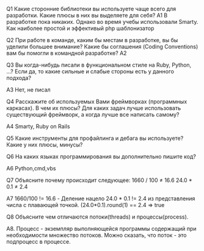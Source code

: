 Q1
Какие сторонние библиотеки вы используете чаще всего для разработки. Какие
плюсы в них вы выделяете для себя?
A1
В разработке пока никаких. Однако во время учебы использовали Smarty. Как наиболее простой и эффективый php шаблонизатор

Q2
При работе в команде, каким бы местам в разработке, вы бы уделили большее
внимание? Какие бы соглашения (Coding Conventions) вам бы помогли в командной
разработке?
A2

Q3
Вы когда-нибудь писали в функциональном стиле на Ruby, Python, ...? Если да, то какие сильные и слабые стороны есть у данного подхода?

A3
Нет, не писал

Q4
Расскажите об используемых Вами фреймворках (программных каркасах). В чем их
плюсы? Для каких задач лучше использовать существующий фреймворк, а когда
лучше все написать самому?

A4
Smarty, Ruby on Rails

Q5
Какие инструменты для профайлинга и дебага вы используете? Какие у них
плюсы, минусы? 

Q6
На каких языках программирования вы дополнительно пишите код?

A6
Python,cmd,vbs

Q7
Объясните почему происходит следующее:
1660 / 100 ≠ 16.6
24.0 * 0.1 ≠ 2.4

A7
1660/100 != 16.6 - Деление нацело
24.0 * 0.1 != 2.4 из представления числа с плавающей точкой. (24.0*0.1).round(1) == 2.4 => true

Q8
Объясните чем отличаются потоки(threads) и процессы(process). 

A8.
Процесс - экземпляр выполняющейся программы содержащий при необходимости множество потоков. Можно сказать, что поток - это подпроцесс в процессе.



